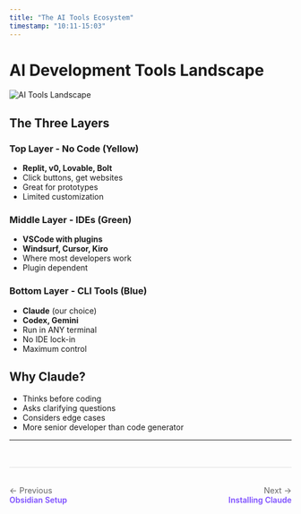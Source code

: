 ```yaml
---
title: "The AI Tools Ecosystem"
timestamp: "10:11-15:03"
---
```


# AI Development Tools Landscape

![AI Tools Landscape](../diagrams/frames/frame-4.svg)

## The Three Layers

### Top Layer - No Code (Yellow)
- **Replit, v0, Lovable, Bolt**
- Click buttons, get websites
- Great for prototypes
- Limited customization

### Middle Layer - IDEs (Green)
- **VSCode with plugins**
- **Windsurf, Cursor, Kiro**
- Where most developers work
- Plugin dependent

### Bottom Layer - CLI Tools (Blue)
- **Claude** (our choice)
- **Codex, Gemini**
- Run in ANY terminal
- No IDE lock-in
- Maximum control

## Why Claude?
- Thinks before coding
- Asks clarifying questions
- Considers edge cases
- More senior developer than code generator

---

<div class="navigation-footer" style="display: flex; justify-content: space-between; margin-top: 3rem; padding: 2rem 0; border-top: 1px solid #e0e0e0;">
  <div>
    <a href="../01-obsidian-setup/" style="text-decoration: none;">
      <div style="color: #666; font-size: 0.9rem;">← Previous</div>
      <div style="color: #7c4dff; font-weight: 600;">Obsidian Setup</div>
    </a>
  </div>
  <div style="text-align: right;">
    <a href="../03-claude-code-install/" style="text-decoration: none;">
      <div style="color: #666; font-size: 0.9rem;">Next →</div>
      <div style="color: #7c4dff; font-weight: 600;">Installing Claude</div>
    </a>
  </div>
</div>